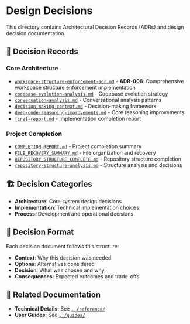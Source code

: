 # Design Decisions

This directory contains Architectural Decision Records (ADRs) and design decision documentation.

## 📝 **Decision Records**

### Core Architecture
- [`workspace-structure-enforcement-adr.md`](./workspace-structure-enforcement-adr.md) - **ADR-006**: Comprehensive workspace structure enforcement implementation
- [`codebase-evolution-analysis.md`](./codebase-evolution-analysis.md) - Codebase evolution strategy
- [`conversation-analysis.md`](./conversation-analysis.md) - Conversational analysis patterns
- [`decision-making-context.md`](./decision-making-context.md) - Decision-making framework
- [`deep-code-reasoning-improvements.md`](./deep-code-reasoning-improvements.md) - Core reasoning improvements
- [`final-report.md`](./final-report.md) - Implementation completion report

### Project Completion
- [`COMPLETION_REPORT.md`](./COMPLETION_REPORT.md) - Project completion summary
- [`FILE_RECOVERY_SUMMARY.md`](./FILE_RECOVERY_SUMMARY.md) - File organization and recovery
- [`REPOSITORY_STRUCTURE_COMPLETE.md`](./REPOSITORY_STRUCTURE_COMPLETE.md) - Repository structure completion
- [`repository-structure-analysis.md`](./repository-structure-analysis.md) - Structure analysis and decisions

## 🏗️ **Decision Categories**

- **Architecture**: Core system design decisions
- **Implementation**: Technical implementation choices
- **Process**: Development and operational decisions

## 📖 **Decision Format**

Each decision document follows this structure:
- **Context**: Why this decision was needed
- **Options**: Alternatives considered
- **Decision**: What was chosen and why
- **Consequences**: Expected outcomes and trade-offs

## 📖 **Related Documentation**

- **Technical Details**: See [`../reference/`](../reference/)
- **User Guides**: See [`../guides/`](../guides/)